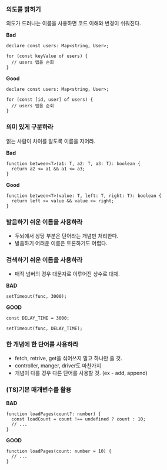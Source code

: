 ### 의도를 밝히기

의도가 드러나는 이름을 사용하면 코드 이해와 변경이 쉬워진다.

**Bad**

```tsx
declare const users: Map<string, User>;

for (const keyValue of users) {
  // users 맵을 순회
}
```

**Good**

```tsx
declare const users: Map<string, User>;

for (const [id, user] of users) {
  // users 맵을 순회
}
```

### 의미 있게 구분하라

읽는 사람이 차이를 알도록 이름을 지어라.

**Bad**

```tsx
function between<T>(a1: T, a2: T, a3: T): boolean {
  return a2 <= a1 && a1 <= a3;
}
```

**Good**

```tsx
function between<T>(value: T, left: T, right: T): boolean {
  return left <= value && value <= right;
}
```

### 발음하기 쉬운 이름을 사용하라

- 두뇌에서 상당 부분은 단어라는 개념만 처리한다.
- 발음하기 어려운 이름은 토론하기도 어렵다.

### 검색하기 쉬운 이름을 사용하라

- 매직 넘버의 경우 대문자로 이루어진 상수로 대체.

**BAD**

```tsx
setTimeout(func, 3000);
```

**GOOD**

```tsx
const DELAY_TIME = 3000;

setTimeout(func, DELAY_TIME);
```

### 한 개념에 한 단어를 사용하라

- fetch, retrive, get을 섞어쓰지 말고 하나만 쓸 것.
- controller, manger, driver도 마찬가지
- 개념이 다를 경우 다른 단어를 사용할 것. (ex - add, append)

### (TS)기본 매개변수를 활용

**BAD**

```tsx
function loadPages(count?: number) {
  const loadCount = count !== undefined ? count : 10;
  // ...
}
```

**GOOD**

```tsx
function loadPages(count: number = 10) {
  // ...
}
```
